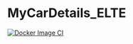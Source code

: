 # MyCarDetails_ELTE

[![Docker Image CI](https://github.com/mesterbence/MyCarDetails_ELTE/actions/workflows/docker-image.yml/badge.svg)](https://github.com/mesterbence/MyCarDetails_ELTE/actions/workflows/docker-image.yml)
